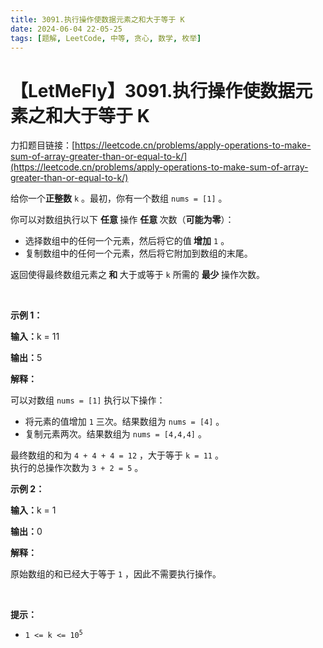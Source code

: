 ```yaml
---
title: 3091.执行操作使数据元素之和大于等于 K
date: 2024-06-04 22-05-25
tags: [题解, LeetCode, 中等, 贪心, 数学, 枚举]
---
```


# 【LetMeFly】3091.执行操作使数据元素之和大于等于 K

力扣题目链接：[https://leetcode.cn/problems/apply-operations-to-make-sum-of-array-greater-than-or-equal-to-k/](https://leetcode.cn/problems/apply-operations-to-make-sum-of-array-greater-than-or-equal-to-k/)

<p>给你一个<strong>正整数</strong> <code>k</code> 。最初，你有一个数组 <code>nums = [1]</code> 。</p>

<p>你可以对数组执行以下 <strong>任意 </strong>操作 <strong>任意 </strong>次数（<strong>可能为零</strong>）：</p>

<ul>
	<li>选择数组中的任何一个元素，然后将它的值<strong> 增加</strong> <code>1</code> 。</li>
	<li>复制数组中的任何一个元素，然后将它附加到数组的末尾。</li>
</ul>

<p>返回使得最终数组元素之<strong> 和 </strong>大于或等于 <code>k</code> 所需的 <strong>最少 </strong>操作次数。</p>

<p>&nbsp;</p>

<p><strong class="example">示例 1：</strong></p>

<div class="example-block">
<p><strong>输入：</strong><span class="example-io">k = 11</span></p>

<p><strong>输出：</strong><span class="example-io">5</span></p>

<p><strong>解释：</strong></p>

<p>可以对数组 <code>nums = [1]</code> 执行以下操作：</p>

<ul>
	<li>将元素的值增加 <code>1</code> 三次。结果数组为 <code>nums = [4]</code> 。</li>
	<li>复制元素两次。结果数组为 <code>nums = [4,4,4]</code> 。</li>
</ul>

<p>最终数组的和为 <code>4 + 4 + 4 = 12</code> ，大于等于 <code>k = 11</code> 。<br />
执行的总操作次数为 <code>3 + 2 = 5</code> 。</p>
</div>

<p><strong class="example">示例 2：</strong></p>

<div class="example-block">
<p><strong>输入：</strong><span class="example-io">k = 1</span></p>

<p><strong>输出：</strong><span class="example-io">0</span></p>

<p><strong>解释：</strong></p>

<p>原始数组的和已经大于等于 <code>1</code> ，因此不需要执行操作。</p>
</div>

<p>&nbsp;</p>

<p><strong>提示：</strong></p>

<ul>
	<li><code>1 &lt;= k &lt;= 10<sup>5</sup></code></li>
</ul>


    